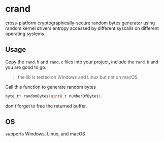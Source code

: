 # crand
cross-platform cryptographically-secure random bytes generator using random kernel drivers entropy accessed by different syscalls on different operating systems.

## Usage
Copy the `rand.h` and `rand.c` files into your project, include the `rand.h` and you are good to go.
> the lib is tested on Windows and Linux but not on macOS

Call this function to generate random bytes
```c
byte_t* randomBytes(uint8_t numberOfBytes);
```
don't forget to free the returned buffer.

## OS
supports Windows, Linux, and macOS
